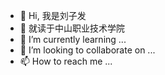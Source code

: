 - 👋 Hi, 我是刘子发
- 👀 就读于中山职业技术学院
- 🌱 I’m currently learning ...
- 💞️ I’m looking to collaborate on ...
- 📫 How to reach me ...

<!---
ZephyrLau/ZephyrLau is a ✨ special ✨ repository because its `README.md` (this file) appears on your GitHub profile.
You can click the Preview link to take a look at your changes.
--->
